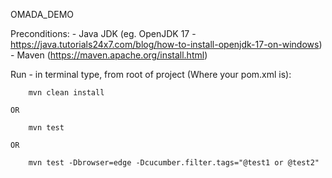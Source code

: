 OMADA_DEMO

Preconditions:
    - Java JDK (eg. OpenJDK 17 - https://java.tutorials24x7.com/blog/how-to-install-openjdk-17-on-windows)
    - Maven (https://maven.apache.org/install.html)

Run - in terminal type, from root of project (Where your pom.xml is):

        mvn clean install

    OR

		mvn test
		
    OR

		mvn test -Dbrowser=edge -Dcucumber.filter.tags="@test1 or @test2" 